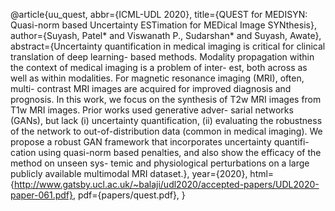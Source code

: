 <!-- ---
layout: page
permalink: /teaching/
title: teaching
description: Materials for courses you taught. Replace this text with your description.
nav: true
---

For now, this page is assumed to be a static description of your courses. You can convert it to a collection similar to `_projects/` so that you can have a dedicated page for each course.

Organize your courses by years, topics, or universities, however you like! -->


@article{uu_quest,
  abbr={ICML-UDL 2020},
  title={QUEST for MEDISYN: Quasi-norm based Uncertainty ESTimation for MEDical Image SYNthesis},
  author={Suyash, Patel* and Viswanath P., Sudarshan* and Suyash, Awate},
  abstract={Uncertainty quantification in medical imaging is
  critical for clinical translation of deep learning-
  based methods. Modality propagation within the
  context of medical imaging is a problem of inter-
  est, both across as well as within modalities. For
  magnetic resonance imaging (MRI), often, multi-
  contrast MRI images are acquired for improved
  diagnosis and prognosis. In this work, we focus
  on the synthesis of T2w MRI images from T1w
  MRI images. Prior works used generative adver-
  sarial networks (GANs), but lack (i) uncertainty
  quantification, (ii) evaluating the robustness of
  the network to out-of-distribution data (common
  in medical imaging). We propose a robust GAN
  framework that incorporates uncertainty quantifi-
  cation using quasi-norm based penalties, and also
  show the efficacy of the method on unseen sys-
  temic and physiological perturbations on a large
  publicly available multimodal MRI dataset.},
  year={2020},
  html={http://www.gatsby.ucl.ac.uk/~balaji/udl2020/accepted-papers/UDL2020-paper-061.pdf},
  pdf={papers/quest.pdf},
}
